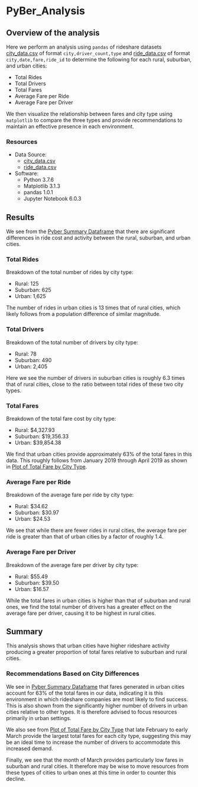 # PyBer_Analysis

## Overview of the analysis
Here we perform an analysis using `pandas` of rideshare datasets
[city_data.csv](Resources/city_data.csv) of format `city,driver_count,type`
and [ride_data.csv](Resources/ride_data.csv) of format
`city,date,fare,ride_id` to determine the following for each rural, suburban,
and urban cities:

- Total Rides
- Total Drivers
- Total Fares
- Average Fare per Ride
- Average Fare per Driver

We then visualize the relationship between fares and city type using
`matplotlib` to compare the three types and provide recommendations to maintain
an effective presence in each environment.

### Resources
- Data Source:
    - [city_data.csv](Resources/city_data.csv)
    - [ride_data.csv](Resources/ride_data.csv)
- Software:
    - Python 3.7.6
    - Matplotlib 3.1.3
    - pandas 1.0.1
    - Jupyter Notebook 6.0.3
 
## Results
We see from the [Pyber Summary Dataframe](Resources/pyber_summary_df.png) that
there are significant differences in ride cost and activity between the rural,
suburban, and urban cities.

### Total Rides
Breakdown of the total number of rides by city type:

- Rural: 125
- Suburban: 625
- Urban: 1,625

The number of rides in urban cities is 13 times that of rural cities,
which likely follows from a population difference of similar magnitude.

### Total Drivers
Breakdown of the total number of drivers by city type:

- Rural: 78
- Suburban: 490
- Urban: 2,405

Here we see the number of drivers in suburban cities is roughly 6.3 times that
of rural cities, close to the ratio between total rides of these two city
types.

### Total Fares
Breakdown of the total fare cost by city type:

- Rural: $4,327.93
- Suburban: $19,356.33
- Urban: $39,854.38

We find that urban cities provide approximately 63% of the total fares in this
data. This roughly follows from January 2019 through April 2019 as shown in
[Plot of Total Fare by City Type](analysis/PyBer_fare_summary.png).

### Average Fare per Ride
Breakdown of the average fare per ride by city type:

- Rural: $34.62
- Suburban: $30.97
- Urban: $24.53

We see that while there are fewer rides in rural cities, the average fare
per ride is greater than that of urban cities by a factor of roughly 1.4.

### Average Fare per Driver
Breakdown of the average fare per driver by city type:

- Rural: $55.49
- Suburban: $39.50
- Urban: $16.57

While the total fares in urban cities is higher than that of suburban and
rural ones, we find the total number of drivers has a greater effect on the
average fare per driver, causing it to be highest in rural cities.

## Summary
This analysis shows that urban cities have higher rideshare activity
producing a greater proportion of total fares relative to suburban and rural
cities.

### Recommendations Based on City Differences
We see in [Pyber Summary Dataframe](Resources/pyber_summary_df.png) that fares
generated in urban cities account for 63% of the total fares in our data,
indicating it is this environment in which rideshare companies are most likely
to find success. This is also shown from the significantly higher number of
drivers in urban cities relative to other types. It is therefore advised to
focus resources primarily in urban settings.

We also see from
[Plot of Total Fare by City Type](analysis/PyBer_fare_summary.png) that late
February to early March provide the largest total fares for each city type,
suggesting this may be an ideal time to increase the number of drivers to
accommodate this increased demand.

Finally, we see that the month of March provides particularly low fares in
suburban and rural cities. It therefore may be wise to move resources from
these types of cities to urban ones at this time in order to counter this
decline.
